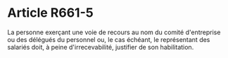 # Article R661-5

La personne exerçant une voie de recours au nom du comité d'entreprise ou des délégués du personnel ou, le cas échéant, le représentant des salariés doit, à peine d'irrecevabilité, justifier de son habilitation.
